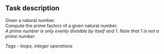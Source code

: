 ﻿## Task description ##

Given a natural number.  
Compute the prime factors of a given natural number.    
_A prime number is only evenly divisible by itself and 1. Note that 1 is not a prime number._

_Tags - loops, integer operations_
